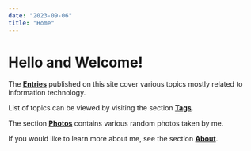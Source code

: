 ```yaml
---
date: "2023-09-06"
title: "Home"
---
```

# Hello and Welcome!
The **[Entries](/en/post/)** published on this site cover various topics mostly related to information technology.

List of topics can be viewed by visiting the section **[Tags](/en/tags/)**.

The section **[Photos](/en/gallery/)** contains various random photos taken by me.

If you would like to learn more about me, see the section **[About](/en/about/)**.

